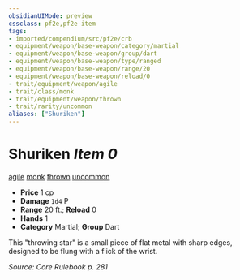 ```yaml
---
obsidianUIMode: preview
cssclass: pf2e,pf2e-item
tags:
- imported/compendium/src/pf2e/crb
- equipment/weapon/base-weapon/category/martial
- equipment/weapon/base-weapon/group/dart
- equipment/weapon/base-weapon/type/ranged
- equipment/weapon/base-weapon/range/20
- equipment/weapon/base-weapon/reload/0
- trait/equipment/weapon/agile
- trait/class/monk
- trait/equipment/weapon/thrown
- trait/rarity/uncommon
aliases: ["Shuriken"]
---
```

# Shuriken *Item 0*  
[agile](agile.md)  [monk](rules/traits/monk.md)  [thrown](thrown.md)  [uncommon](uncommon.md)  

- **Price** 1 cp
- **Damage** `1d4` P
- **Range** 20 ft.; **Reload** 0
- **Hands** 1
- **Category** Martial; **Group** Dart 

This "throwing star" is a small piece of flat metal with sharp edges, designed to be flung with a flick of the wrist.

*Source: Core Rulebook p. 281*
